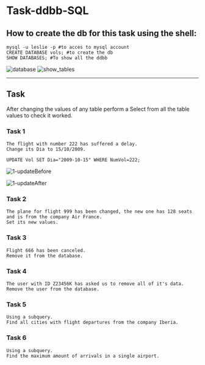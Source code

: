 # Task-ddbb-SQL

## How to create the db for this task using the shell:

```shell
mysql -u leslie -p #to acces to mysql account
CREATE DATABASE vols; #to create the db
SHOW DATABASES; #To show all the ddbb
```

![database](https://user-images.githubusercontent.com/91556932/167886717-054e72c9-311a-4fe4-9dbf-bef3e4cb821c.png)
![show_tables](https://user-images.githubusercontent.com/91556932/168091163-17d5652f-c64a-4e60-a352-ccb0ec35affc.png)

---

## Task

After changing the values of any table perform a Select from all the table values to check it worked.

### Task 1 

    The flight with number 222 has suffered a delay.
    Change its Dia to 15/10/2009.
    
```shell
UPDATE Vol SET Dia="2009-10-15" WHERE NumVol=222;
```
    
![1-updateBefore](https://user-images.githubusercontent.com/91556932/168100964-abe3b4dd-9ddc-41cd-83b5-bd246ab9a0d8.png)

![1-updateAfter](https://user-images.githubusercontent.com/91556932/168100990-7c194f27-73af-44e5-8073-c5997cb2f04c.png)

### Task 2

    The plane for flight 999 has been changed, the new one has 128 seats and is from the company Air France.
    Set its new values.

### Task 3

    Flight 666 has been canceled.
    Remove it from the database.

### Task 4

    The user with ID Z23456K has asked us to remove all of it's data.
    Remove the user from the database.

### Task 5

    Using a subquery.
    Find all cities with flight departures from the company Iberia.

### Task 6

    Using a subquery.
    Find the maximum amount of arrivals in a single airport.
